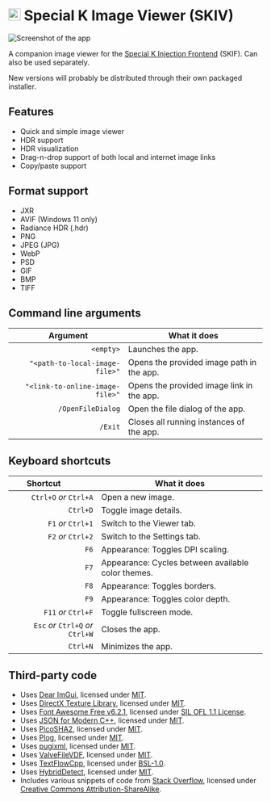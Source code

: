 # <img src="https://sk-data.special-k.info/artwork/strangorth/24.png" width="24" alt="Animated eclipse icon for Special K Image Viewer (SKIV)"> Special K Image Viewer (SKIV)
![Screenshot of the app](https://sk-data.special-k.info/artwork/screens/skiv_initial.png)

A companion image viewer for the [Special K Injection Frontend](https://github.com/SpecialKO/SKIF) (SKIF). Can also be used separately.

New versions will probably be distributed through their own packaged installer.

## Features

- Quick and simple image viewer
- HDR support
- HDR visualization
- Drag-n-drop support of both local and internet image links
- Copy/paste support

## Format support

* JXR
* AVIF (Windows 11 only)
* Radiance HDR (.hdr)
* PNG
* JPEG (JPG)
* WebP
* PSD
* GIF
* BMP
* TIFF

## Command line arguments

| Argument&ensp;&ensp;&ensp;&ensp;&ensp;&ensp;&ensp;&ensp; | What it does |
| ------------------------------: | -------------- |
| `<empty>`                       | Launches the app. |
| `"<path-to-local-image-file>"`  | Opens the provided image path in the app. |
| `"<link-to-online-image-file>"` | Opens the provided image link in the app. |
| `/OpenFileDialog`               | Open the file dialog of the app. |
| `/Exit`                         | Closes all running instances of the app. |

## Keyboard shortcuts

| Shortcut&ensp;&ensp;&ensp;&ensp;&ensp;&ensp;&ensp;&ensp; | What it does |
| ------------------------: | -------------- |
| `Ctrl+O` *or* `Ctrl+A`    | Open a new image.                                       |
| `Ctrl+D`                  | Toggle image details.                                   |
| `F1` *or* `Ctrl+1`        | Switch to the Viewer tab.                               |
| `F2` *or* `Ctrl+2`        | Switch to the Settings tab.                             |
| `F6`                      | Appearance: Toggles DPI scaling.                        |
| `F7`                      | Appearance: Cycles between available color themes.      |
| `F8`                      | Appearance: Toggles borders.                            |
| `F9`                      | Appearance: Toggles color depth.                        |
| `F11` *or* `Ctrl+F`       | Toggle fullscreen mode.                                 |
| `Esc` *or* `Ctrl+Q` *or* `Ctrl+W` | Closes the app.                                 |
| `Ctrl+N`                  | Minimizes the app.                                      |

## Third-party code

* Uses [Dear ImGui](https://github.com/ocornut/imgui), licensed under [MIT](https://github.com/ocornut/imgui/blob/master/LICENSE.txt).
* Uses [DirectX Texture Library](http://go.microsoft.com/fwlink/?LinkId=248926), licensed under [MIT](https://github.com/microsoft/DirectXTex/blob/main/LICENSE).
* Uses [Font Awesome Free v6.2.1](https://fontawesome.com/v6/download), licensed under [SIL OFL 1.1 License](https://scripts.sil.org/OFL).
* Uses [JSON for Modern C++](https://github.com/nlohmann/json), licensed under [MIT](https://github.com/nlohmann/json/blob/develop/LICENSE.MIT).
* Uses [PicoSHA2](https://github.com/okdshin/PicoSHA2), licensed under [MIT](https://github.com/okdshin/PicoSHA2/blob/master/LICENSE).
* Uses [Plog](https://github.com/SergiusTheBest/plog), licensed under [MIT](https://github.com/SergiusTheBest/plog/blob/master/LICENSE).
* Uses [pugixml](https://pugixml.org/), licensed under [MIT](https://pugixml.org/license.html).
* Uses [ValveFileVDF](https://github.com/TinyTinni/ValveFileVDF), licensed under [MIT](https://github.com/TinyTinni/ValveFileVDF/blob/master/LICENSE).
* Uses [TextFlowCpp](https://github.com/catchorg/textflowcpp), licensed under [BSL-1.0](https://github.com/catchorg/textflowcpp/blob/master/LICENSE.txt).
* Uses [HybridDetect](https://github.com/GameTechDev/HybridDetect/), licensed under [MIT](https://github.com/GameTechDev/HybridDetect/blob/main/LICENSE.md).
* Includes various snippets of code from [Stack Overflow](https://stackoverflow.com/), licensed under [Creative Commons Attribution-ShareAlike](https://stackoverflow.com/help/licensing).
